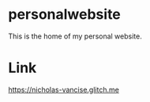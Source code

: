 # personalwebsite
This is the home of my personal website.

# Link
https://nicholas-vancise.glitch.me
